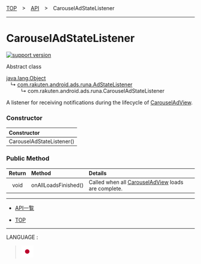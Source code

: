 [TOP](../#top)　>　[API](./README.md)　>　CarouselAdStateListener

---

# CarouselAdStateListener

[![support version](http://img.shields.io/badge/runa-1.3.0+-blueviolet.svg?style=flat)](https://github.com/rakuten-ads/Rakuten-Ads-Android/releases/tag/1.6.0)

Abstract class

[java.lang.Object](https://developer.android.com/reference/java/lang/Object.html)<br>
&nbsp;&nbsp;&nbsp;↳&nbsp;[com.rakuten.android.ads.runa.AdStateListener](./AdStateListener.md)<br>
&nbsp;&nbsp;&nbsp;&nbsp;&nbsp;&nbsp;&nbsp;&nbsp;&nbsp;&nbsp;↳&nbsp;com.rakuten.android.ads.runa.CarouselAdStateListener

A listener for receiving notifications during the lifecycle of [CarouselAdView](./CarouselAdView.md).

### Constructor

|Constructor|
|:---|
|CarouselAdStateListener()|

### Public Method

|Return|Method|Details|
|:---:|:---|:---|
|void|onAllLoadsFinished()|Called when all [CarouselAdView](./CarouselAdView.md) loads are complete.|


---

* [API一覧](./README.md)

* [TOP](/README.md#top)

---
LANGUAGE :
> [![ja](/doc/lang/ja.png)](/doc/ja/api/CarouselAdStateListener.md)
